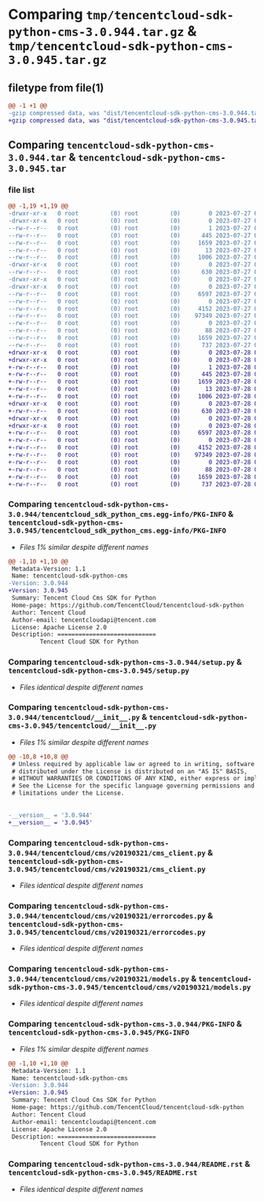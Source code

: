 # Comparing `tmp/tencentcloud-sdk-python-cms-3.0.944.tar.gz` & `tmp/tencentcloud-sdk-python-cms-3.0.945.tar.gz`

## filetype from file(1)

```diff
@@ -1 +1 @@
-gzip compressed data, was "dist/tencentcloud-sdk-python-cms-3.0.944.tar", last modified: Thu Jul 27 02:12:39 2023, max compression
+gzip compressed data, was "dist/tencentcloud-sdk-python-cms-3.0.945.tar", last modified: Fri Jul 28 00:25:07 2023, max compression
```

## Comparing `tencentcloud-sdk-python-cms-3.0.944.tar` & `tencentcloud-sdk-python-cms-3.0.945.tar`

### file list

```diff
@@ -1,19 +1,19 @@
-drwxr-xr-x   0 root         (0) root         (0)        0 2023-07-27 02:12:39.000000 tencentcloud-sdk-python-cms-3.0.944/
-drwxr-xr-x   0 root         (0) root         (0)        0 2023-07-27 02:12:39.000000 tencentcloud-sdk-python-cms-3.0.944/tencentcloud_sdk_python_cms.egg-info/
--rw-r--r--   0 root         (0) root         (0)        1 2023-07-27 02:12:39.000000 tencentcloud-sdk-python-cms-3.0.944/tencentcloud_sdk_python_cms.egg-info/dependency_links.txt
--rw-r--r--   0 root         (0) root         (0)      445 2023-07-27 02:12:39.000000 tencentcloud-sdk-python-cms-3.0.944/tencentcloud_sdk_python_cms.egg-info/SOURCES.txt
--rw-r--r--   0 root         (0) root         (0)     1659 2023-07-27 02:12:39.000000 tencentcloud-sdk-python-cms-3.0.944/tencentcloud_sdk_python_cms.egg-info/PKG-INFO
--rw-r--r--   0 root         (0) root         (0)       13 2023-07-27 02:12:39.000000 tencentcloud-sdk-python-cms-3.0.944/tencentcloud_sdk_python_cms.egg-info/top_level.txt
--rw-r--r--   0 root         (0) root         (0)     1006 2023-07-27 02:12:39.000000 tencentcloud-sdk-python-cms-3.0.944/setup.py
-drwxr-xr-x   0 root         (0) root         (0)        0 2023-07-27 02:12:39.000000 tencentcloud-sdk-python-cms-3.0.944/tencentcloud/
--rw-r--r--   0 root         (0) root         (0)      630 2023-07-27 02:12:39.000000 tencentcloud-sdk-python-cms-3.0.944/tencentcloud/__init__.py
-drwxr-xr-x   0 root         (0) root         (0)        0 2023-07-27 02:12:39.000000 tencentcloud-sdk-python-cms-3.0.944/tencentcloud/cms/
-drwxr-xr-x   0 root         (0) root         (0)        0 2023-07-27 02:12:39.000000 tencentcloud-sdk-python-cms-3.0.944/tencentcloud/cms/v20190321/
--rw-r--r--   0 root         (0) root         (0)     6597 2023-07-27 02:12:39.000000 tencentcloud-sdk-python-cms-3.0.944/tencentcloud/cms/v20190321/cms_client.py
--rw-r--r--   0 root         (0) root         (0)        0 2023-07-27 02:12:39.000000 tencentcloud-sdk-python-cms-3.0.944/tencentcloud/cms/v20190321/__init__.py
--rw-r--r--   0 root         (0) root         (0)     4152 2023-07-27 02:12:39.000000 tencentcloud-sdk-python-cms-3.0.944/tencentcloud/cms/v20190321/errorcodes.py
--rw-r--r--   0 root         (0) root         (0)    97349 2023-07-27 02:12:39.000000 tencentcloud-sdk-python-cms-3.0.944/tencentcloud/cms/v20190321/models.py
--rw-r--r--   0 root         (0) root         (0)        0 2023-07-27 02:12:39.000000 tencentcloud-sdk-python-cms-3.0.944/tencentcloud/cms/__init__.py
--rw-r--r--   0 root         (0) root         (0)       88 2023-07-27 02:12:39.000000 tencentcloud-sdk-python-cms-3.0.944/setup.cfg
--rw-r--r--   0 root         (0) root         (0)     1659 2023-07-27 02:12:39.000000 tencentcloud-sdk-python-cms-3.0.944/PKG-INFO
--rw-r--r--   0 root         (0) root         (0)      737 2023-07-27 02:12:39.000000 tencentcloud-sdk-python-cms-3.0.944/README.rst
+drwxr-xr-x   0 root         (0) root         (0)        0 2023-07-28 00:25:07.000000 tencentcloud-sdk-python-cms-3.0.945/
+drwxr-xr-x   0 root         (0) root         (0)        0 2023-07-28 00:25:07.000000 tencentcloud-sdk-python-cms-3.0.945/tencentcloud_sdk_python_cms.egg-info/
+-rw-r--r--   0 root         (0) root         (0)        1 2023-07-28 00:25:07.000000 tencentcloud-sdk-python-cms-3.0.945/tencentcloud_sdk_python_cms.egg-info/dependency_links.txt
+-rw-r--r--   0 root         (0) root         (0)      445 2023-07-28 00:25:07.000000 tencentcloud-sdk-python-cms-3.0.945/tencentcloud_sdk_python_cms.egg-info/SOURCES.txt
+-rw-r--r--   0 root         (0) root         (0)     1659 2023-07-28 00:25:07.000000 tencentcloud-sdk-python-cms-3.0.945/tencentcloud_sdk_python_cms.egg-info/PKG-INFO
+-rw-r--r--   0 root         (0) root         (0)       13 2023-07-28 00:25:07.000000 tencentcloud-sdk-python-cms-3.0.945/tencentcloud_sdk_python_cms.egg-info/top_level.txt
+-rw-r--r--   0 root         (0) root         (0)     1006 2023-07-28 00:25:07.000000 tencentcloud-sdk-python-cms-3.0.945/setup.py
+drwxr-xr-x   0 root         (0) root         (0)        0 2023-07-28 00:25:07.000000 tencentcloud-sdk-python-cms-3.0.945/tencentcloud/
+-rw-r--r--   0 root         (0) root         (0)      630 2023-07-28 00:25:07.000000 tencentcloud-sdk-python-cms-3.0.945/tencentcloud/__init__.py
+drwxr-xr-x   0 root         (0) root         (0)        0 2023-07-28 00:25:07.000000 tencentcloud-sdk-python-cms-3.0.945/tencentcloud/cms/
+drwxr-xr-x   0 root         (0) root         (0)        0 2023-07-28 00:25:07.000000 tencentcloud-sdk-python-cms-3.0.945/tencentcloud/cms/v20190321/
+-rw-r--r--   0 root         (0) root         (0)     6597 2023-07-28 00:25:07.000000 tencentcloud-sdk-python-cms-3.0.945/tencentcloud/cms/v20190321/cms_client.py
+-rw-r--r--   0 root         (0) root         (0)        0 2023-07-28 00:25:07.000000 tencentcloud-sdk-python-cms-3.0.945/tencentcloud/cms/v20190321/__init__.py
+-rw-r--r--   0 root         (0) root         (0)     4152 2023-07-28 00:25:07.000000 tencentcloud-sdk-python-cms-3.0.945/tencentcloud/cms/v20190321/errorcodes.py
+-rw-r--r--   0 root         (0) root         (0)    97349 2023-07-28 00:25:07.000000 tencentcloud-sdk-python-cms-3.0.945/tencentcloud/cms/v20190321/models.py
+-rw-r--r--   0 root         (0) root         (0)        0 2023-07-28 00:25:07.000000 tencentcloud-sdk-python-cms-3.0.945/tencentcloud/cms/__init__.py
+-rw-r--r--   0 root         (0) root         (0)       88 2023-07-28 00:25:07.000000 tencentcloud-sdk-python-cms-3.0.945/setup.cfg
+-rw-r--r--   0 root         (0) root         (0)     1659 2023-07-28 00:25:07.000000 tencentcloud-sdk-python-cms-3.0.945/PKG-INFO
+-rw-r--r--   0 root         (0) root         (0)      737 2023-07-28 00:25:07.000000 tencentcloud-sdk-python-cms-3.0.945/README.rst
```

### Comparing `tencentcloud-sdk-python-cms-3.0.944/tencentcloud_sdk_python_cms.egg-info/PKG-INFO` & `tencentcloud-sdk-python-cms-3.0.945/tencentcloud_sdk_python_cms.egg-info/PKG-INFO`

 * *Files 1% similar despite different names*

```diff
@@ -1,10 +1,10 @@
 Metadata-Version: 1.1
 Name: tencentcloud-sdk-python-cms
-Version: 3.0.944
+Version: 3.0.945
 Summary: Tencent Cloud Cms SDK for Python
 Home-page: https://github.com/TencentCloud/tencentcloud-sdk-python
 Author: Tencent Cloud
 Author-email: tencentcloudapi@tencent.com
 License: Apache License 2.0
 Description: ============================
         Tencent Cloud SDK for Python
```

### Comparing `tencentcloud-sdk-python-cms-3.0.944/setup.py` & `tencentcloud-sdk-python-cms-3.0.945/setup.py`

 * *Files identical despite different names*

### Comparing `tencentcloud-sdk-python-cms-3.0.944/tencentcloud/__init__.py` & `tencentcloud-sdk-python-cms-3.0.945/tencentcloud/__init__.py`

 * *Files 1% similar despite different names*

```diff
@@ -10,8 +10,8 @@
 # Unless required by applicable law or agreed to in writing, software
 # distributed under the License is distributed on an "AS IS" BASIS,
 # WITHOUT WARRANTIES OR CONDITIONS OF ANY KIND, either express or implied.
 # See the License for the specific language governing permissions and
 # limitations under the License.
 
 
-__version__ = '3.0.944'
+__version__ = '3.0.945'
```

### Comparing `tencentcloud-sdk-python-cms-3.0.944/tencentcloud/cms/v20190321/cms_client.py` & `tencentcloud-sdk-python-cms-3.0.945/tencentcloud/cms/v20190321/cms_client.py`

 * *Files identical despite different names*

### Comparing `tencentcloud-sdk-python-cms-3.0.944/tencentcloud/cms/v20190321/errorcodes.py` & `tencentcloud-sdk-python-cms-3.0.945/tencentcloud/cms/v20190321/errorcodes.py`

 * *Files identical despite different names*

### Comparing `tencentcloud-sdk-python-cms-3.0.944/tencentcloud/cms/v20190321/models.py` & `tencentcloud-sdk-python-cms-3.0.945/tencentcloud/cms/v20190321/models.py`

 * *Files identical despite different names*

### Comparing `tencentcloud-sdk-python-cms-3.0.944/PKG-INFO` & `tencentcloud-sdk-python-cms-3.0.945/PKG-INFO`

 * *Files 1% similar despite different names*

```diff
@@ -1,10 +1,10 @@
 Metadata-Version: 1.1
 Name: tencentcloud-sdk-python-cms
-Version: 3.0.944
+Version: 3.0.945
 Summary: Tencent Cloud Cms SDK for Python
 Home-page: https://github.com/TencentCloud/tencentcloud-sdk-python
 Author: Tencent Cloud
 Author-email: tencentcloudapi@tencent.com
 License: Apache License 2.0
 Description: ============================
         Tencent Cloud SDK for Python
```

### Comparing `tencentcloud-sdk-python-cms-3.0.944/README.rst` & `tencentcloud-sdk-python-cms-3.0.945/README.rst`

 * *Files identical despite different names*

